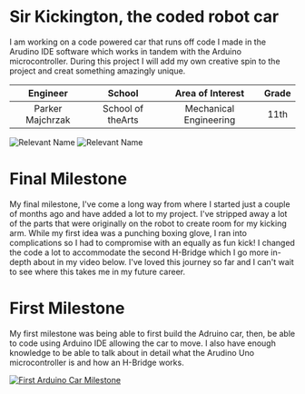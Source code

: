 ﻿# Sir Kickington, the coded robot car
I am working on a code powered car that runs off code I made in the Arudino IDE software which works in tandem with the Arduino microcontroller. During this project I will add my own creative spin to the project and creat something amazingly unique.

| **Engineer** | **School** | **Area of Interest** | **Grade** |
|:--:|:--:|:--:|:--:|
| Parker Majchrzak | School of theArts | Mechanical Engineering | 11th 

![Relevant Name](https://cdn.shopify.com/s/files/1/0474/7729/3217/t/3/assets/a3004-1660095911126_1200x.jpg?v=1660095910)
![Relevant Name](https://m.media-amazon.com/images/M/MV5BYmNlOTNlYjUtM2U3Yy00M2ZjLTkxZDQtN2NiNGZiZDI0ZjE3XkEyXkFqcGdeQXVyMTUzMTg2ODkz._V1_QL75_UX190_CR0,0,190,281_.jpg)
# Final Milestone
My final milestone, I've come a long way from where I started just a couple of months ago and have added a lot to my project. I've stripped away a lot of the parts that were originally on the robot to create room for my kicking arm. While my first idea was a punching boxing glove, I ran into complications so I had to compromise with an equally as fun kick! I changed the code a lot to accommodate the second H-Bridge which I go more in-depth about in my video below. I've loved this journey so far and I can't wait to see where this takes me in my future career.






# First Milestone
  

My first milestone was being able to first build the Adruino car, then, be able to code using Arduino IDE allowing the car to move. I also have enough knowledge to be able to talk about in detail what the Arudino Uno microcontroller is and how an H-Bridge works.

[![First Arduino Car Milestone](https://res.cloudinary.com/marcomontalbano/image/upload/v1679433959/video_to_markdown/images/youtube--gYL3vr7hr5U-c05b58ac6eb4c4700831b2b3070cd403.jpg)](https://www.youtube.com/watch?v=gYL3vr7hr5U&t=1s "First Arduino Car Milestone")
